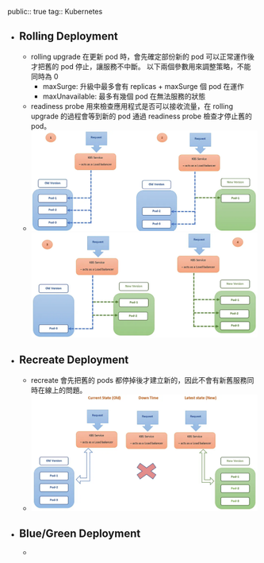 public:: true
tag:: Kubernetes

- ## Rolling Deployment
	- rolling upgrade 在更新 pod 時，會先確定部份新的 pod 可以正常運作後才把舊的 pod 停止，讓服務不中斷。
	  以下兩個參數用來調整策略，不能同時為 0
		- maxSurge: 升級中最多會有 replicas + maxSurge 個 pod 在運作
		- maxUnavailable: 最多有幾個 pod 在無法服務的狀態
	- readiness probe 用來檢查應用程式是否可以接收流量，在 rolling upgrade 的過程會等到新的 pod 通過 readiness probe 檢查才停止舊的 pod。
	- ![image.png](../assets/image_1726930589675_0.png)
	  ![image.png](../assets/image_1726930616879_0.png)
- ## Recreate Deployment
	- recreate 會先把舊的 pods 都停掉後才建立新的，因此不會有新舊服務同時在線上的問題。
	- ![image.png](../assets/image_1726930582734_0.png)
- ## Blue/Green Deployment
	-